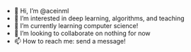 - 👋 Hi, I’m @aceinml
- 👀 I’m interested in deep learning, algorithms, and teaching
- 🌱 I’m currently learning computer science!
- 💞️ I’m looking to collaborate on nothing for now
- 📫 How to reach me: send a message!

<!---
aceinml/aceinml is a ✨ special ✨ repository because its `README.md` (this file) appears on your GitHub profile.
You can click the Preview link to take a look at your changes.
--->
